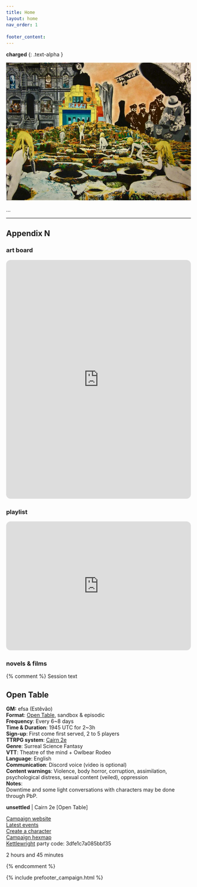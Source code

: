 ```yaml
---
title: Home
layout: home
nav_order: 1

footer_content:
---
```


**charged**
{: .text-alpha }

![](imgs/gallery/e67928ac699fa366c598382ee730c936.jpg)

...

---
## Appendix N

### art board

<iframe style="border-radius:12px" src="https://petracoding.github.io/pinterest/board.html?link=estevaoseco/charged/&hideHeader=1&hideFooter=1&transparent=1" width="100%" height="652" frameBorder="0" style="color-scheme: site" allowfullscreen=""></iframe>

### playlist

<iframe style="border-radius:12px" src="https://open.spotify.com/embed/playlist/3sTCMlmuKBhgN1OSUWzxGd?utm_source=generator" width="100%" height="352" frameBorder="0" allowfullscreen="" allow="autoplay; clipboard-write; encrypted-media; fullscreen; picture-in-picture" loading="lazy"></iframe>

### novels & films

{% comment %} Session text

## Open Table

**GM:** efsa (Estêvão)  
**Format**: [Open Table](https://www.thearcanelibrary.com/blogs/shadowdark-blog/open-table-how-the-creators-of-d-d-ran-their-games?srsltid=AfmBOoqNYWIzVWFjQKEoyumD4NTcFvhdkiVGQgaluf5LKmkS3-ORyFI7), sandbox & episodic  
**Frequency**: Every 6~8 days  
**Time & Duration**: 1945 UTC for 2~3h  
**Sign-up**: First come first served, 2 to 5 players  
**TTRPG system**: [Cairn 2e](https://cairnrpg.com/second-edition/)  
**Genre**: Surreal Science Fantasy  
**VTT**: Theatre of the mind + Owlbear Rodeo  
**Language**: English  
**Communication**: Discord voice (video is optional)  
**Content warnings**: Violence, body horror, corruption, assimilation, psychological distress, sexual content (veiled), oppression  
**Notes**:  
Downtime and some light conversations with characters may be done through PbP.


**unsettled** | Cairn 2e [Open Table]

[Campaign website](https://terra-campaigns.github.io/unsettled/)  
[Latest events](https://terra-campaigns.github.io/unsettled/#timeline-of-events)  
[Create a character](https://terra-campaigns.github.io/unsettled/systems/#character-generation)  
[Campaign hexmap](https://www.owlbear.rodeo/room/yxcSrOn0eZ_r/Unsettled)  
[Kettlewright](https://kettlewright.com/) party code: 3dfe1c7a085bbf35

2 hours and 45 minutes

{% endcomment %}

{% include prefooter_campaign.html %}

